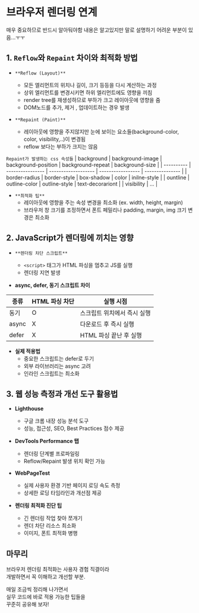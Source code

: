 

# 브라우저 렌더링 연계
매우 중요하므로 반드시 알아둬야함 내용은 알고있지만 말로 설명하기 어려운 부분이 있음...ㅜㅜ


## 1. `Reflow`와 `Repaint` 차이와 최적화 방법

- ```**Reflow (Layout)**```
  * 모든 엘리먼트의 위치나 길이, 크기 등등을 다시 계산하는 과정
  * 상위 엘리먼트를 변경시키면 하위 엘리먼트에도 영향을 끼침
  * render tree를 재생성하므로 부하가 크고 레이아웃에 영향을 줌
  * DOM노드를 추가, 제거 , 업데이트하는 경우 발생 




- ```**Repaint (Paint)**```  
  * 레이아웃에 영향을 주지않지만 눈에 보이는 요소들(background-color, color, visibility,..)이 변경됨
  * reflow 보다는 부하가 크지는 않음




```Repaint가 발생하는 css 속성들```
| background | background-image | background-position | background-repeat | background-size |
| ---------- | ---------------- | ------------------- | ----------------- | --------------- |
| border-radius | border-style | box-shadow | color | inilne-style |
| ountline | outline-color | outline-style | text-decorariont |
| visibility | ... |


- ```**최적화 팁**```    
  * 레이아웃에 영향을 주는 속성 변경을 최소화 (ex. width, height, margin)  
  * 브라우저 창 크기를 조정하면서 폰트 페밀리나 padding, margin, img 크기 변경은 최소화


## 2. JavaScript가 렌더링에 끼치는 영향

- `**렌더링 차단 스크립트**`
  - `<script>` 태그가 HTML 파싱을 멈추고 JS를 실행  
  - 렌더링 지연 발생

- **async, defer, 동기 스크립트 차이**  

 | 종류   | HTML 파싱 차단 | 실행 시점                      |
  |--------|----------------|-------------------------------|
  | 동기    | O              | 스크립트 위치에서 즉시 실행    |
  | async  | X              | 다운로드 후 즉시 실행          |
  | defer  | X              | HTML 파싱 끝난 후 실행         |

- **실제 적용법**  
  - 중요한 스크립트는 defer로 두기  
  - 외부 라이브러리는 async 고려  
  - 인라인 스크립트는 최소화


## 3. 웹 성능 측정과 개선 도구 활용법

- **Lighthouse**  
  - 구글 크롬 내장 성능 분석 도구  
  - 성능, 접근성, SEO, Best Practices 점수 제공

- **DevTools Performance 탭**  
  - 렌더링 단계별 프로파일링  
  - Reflow/Repaint 발생 위치 확인 가능

- **WebPageTest**  
  - 실제 사용자 환경 기반 페이지 로딩 속도 측정  
  - 상세한 로딩 타임라인과 개선점 제공

- **렌더링 최적화 진단 팁**  
  - 긴 렌더링 작업 찾아 쪼개기  
  - 렌더 차단 리소스 최소화  
  - 이미지, 폰트 최적화 병행


## 마무리

브라우저 렌더링 최적화는 사용자 경험 직결이라  
개발하면서 꼭 이해하고 개선할 부분.  

매일 조금씩 정리해 나가면서  
실무 코드에 바로 적용 가능한 팁들을  
꾸준히 공유해 보자!
